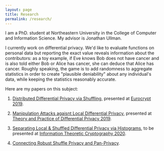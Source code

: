 ```yaml
---
layout: page
title: Research
permalink: /research/
---
```


I am a PhD. student at Northeastern University in the College of Computer and Information Science. My advisor is Jonathan Ullman.

I currently work on differential privacy. We'd like to evaluate functions on personal data but reporting the exact value reveals information about the contributors: as a toy example, if Eve knows Bob does not have cancer and is also told either Bob or Alice has cancer, she can deduce that Alice has cancer. Roughly speaking, the game is to add randomness to aggregate statistics in order to create "plausible deniability" about any individual's data, while keeping the statistics reasonably accurate.

Here are my papers on this subject:

1. [Distributed Differential Privacy via Shuffling](https://arxiv.org/abs/1808.01394), presented at [Eurocrypt 2019](https://eurocrypt.iacr.org/2019/).

2. [Manipulation Attacks agaisnt Local Differential Privacy](https://arxiv.org/abs/1909.09630), presented at [Theory and Practice of Differential Privacy 2019](https://tpdp.cse.buffalo.edu/2019/).

3. [Separating Local & Shuffled Differential Privacy via Histograms](http://arxiv.org/abs/1911.06879), to be presented at [Information Theoretic Cryptography 2020](https://itcrypto.github.io/2020.html).

4. [Connecting Robust Shuffle Privacy and Pan-Privacy](https://arxiv.org/abs/2004.09481).